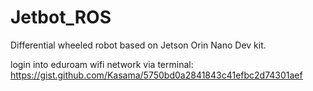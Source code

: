 # Jetbot_ROS

Differential wheeled robot based on Jetson Orin Nano Dev kit.

login into eduroam wifi network via terminal: https://gist.github.com/Kasama/5750bd0a2841843c41efbc2d74301aef
